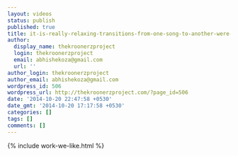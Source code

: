 ```yaml
---
layout: videos
status: publish
published: true
title: it-is-really-relaxing-transitions-from-one-song-to-another-were-damn-smooth-that-even-pritam-would-feel-he-inspired-someone-no-pun-intended
author:
  display_name: thekroonerzproject
  login: thekroonerzproject
  email: abhishekoza@gmail.com
  url: ''
author_login: thekroonerzproject
author_email: abhishekoza@gmail.com
wordpress_id: 506
wordpress_url: http://thekroonerzproject.com/?page_id=506
date: '2014-10-20 22:47:58 +0530'
date_gmt: '2014-10-20 17:17:58 +0530'
categories: []
tags: []
comments: []
---
```

{% include work-we-like.html %}
